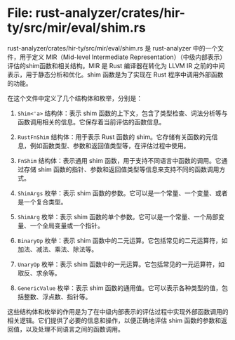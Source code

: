 # File: rust-analyzer/crates/hir-ty/src/mir/eval/shim.rs

rust-analyzer/crates/hir-ty/src/mir/eval/shim.rs 是 rust-analyzer 中的一个文件，用于定义 MIR（Mid-level Intermediate Representation）（中级内部表示）评估的shim函数和相关结构。MIR 是 Rust 编译器在转化为 LLVM IR 之前的中间表示，用于静态分析和优化。shim 函数是为了实现在 Rust 程序中调用外部函数的功能。

在这个文件中定义了几个结构体和枚举，分别是：

1. `Shim<'a>` 结构体：表示 shim 函数的上下文，包含了类型检查、词法分析等与函数调用相关的信息。它保存着当前评估的函数信息。

2. `RustFnShim` 结构体：用于表示 Rust 函数的 shim。它存储有关函数的元信息，例如函数类型、参数和返回值类型等，在评估过程中使用。

3. `FnShim` 结构体：表示通用 shim 函数，用于支持不同语言中函数的调用。它通过存储 shim 函数的指针、参数和返回值类型等信息来支持不同的函数调用方式。

4. `ShimArgs` 枚举：表示 shim 函数的参数。它可以是一个常量、一个变量、或者是一个复合类型。

5. `ShimArg` 枚举：表示 shim 函数的单个参数。它可以是一个常量、一个局部变量、一个全局变量或一个指针。

6. `BinaryOp` 枚举：表示 shim 函数中的二元运算。它包括常见的二元运算符，如加法、减法、乘法、除法等。

7. `UnaryOp` 枚举：表示 shim 函数中的一元运算。它包括常见的一元运算符，如取反、求余等。

8. `GenericValue` 枚举：表示 shim 函数的通用值。它可以表示各种类型的值，包括整数、浮点数、指针等。

这些结构体和枚举的作用是为了在中级内部表示的评估过程中实现外部函数调用的相关逻辑。它们提供了必要的信息和操作，以便正确地评估 shim 函数的参数和返回值，以及处理不同语言之间的函数调用。

